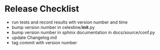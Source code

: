# Release Checklist #

- run tests and record results wth version number and time
- bump version number in celestine/__init__.py
- bump version number in sphinx documentation in docs/source/conf.py
- update Changelog.md
- tag commit with version number
